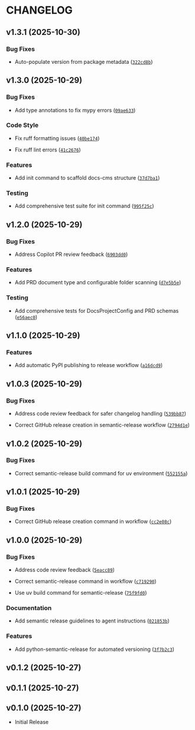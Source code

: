 # CHANGELOG

<!-- version list -->

## v1.3.1 (2025-10-30)

### Bug Fixes

- Auto-populate version from package metadata
  ([`322cd8b`](https://github.com/jrepp/docuchango/commit/322cd8be0b080084087a064c6cdd40167d42be86))


## v1.3.0 (2025-10-29)

### Bug Fixes

- Add type annotations to fix mypy errors
  ([`09ae633`](https://github.com/jrepp/docuchango/commit/09ae633e4007eff7210df22fa806cef9b1cf1fcd))

### Code Style

- Fix ruff formatting issues
  ([`40be174`](https://github.com/jrepp/docuchango/commit/40be174f57715072ce5fdc7b972777c7fed308b2))

- Fix ruff lint errors
  ([`41c2676`](https://github.com/jrepp/docuchango/commit/41c26765c90bc1b5f24b1b0dbdeb6576aaff26de))

### Features

- Add init command to scaffold docs-cms structure
  ([`37d7ba1`](https://github.com/jrepp/docuchango/commit/37d7ba1d75bdff6fc953cbafdfe40bebb9237ddc))

### Testing

- Add comprehensive test suite for init command
  ([`995f25c`](https://github.com/jrepp/docuchango/commit/995f25cbbe066964404324b46da1497c137d8e83))


## v1.2.0 (2025-10-29)

### Bug Fixes

- Address Copilot PR review feedback
  ([`6903dd0`](https://github.com/jrepp/docuchango/commit/6903dd00be26da232e238dfeb628663c1741a227))

### Features

- Add PRD document type and configurable folder scanning
  ([`d7e5b5e`](https://github.com/jrepp/docuchango/commit/d7e5b5e430401d6b2da87e628e93d5ab58efdb99))

### Testing

- Add comprehensive tests for DocsProjectConfig and PRD schemas
  ([`e56aec0`](https://github.com/jrepp/docuchango/commit/e56aec0a0ae5a71bf528a0087b668e019ec5bf71))


## v1.1.0 (2025-10-29)

### Features

- Add automatic PyPI publishing to release workflow
  ([`a16dcd9`](https://github.com/jrepp/docuchango/commit/a16dcd9ea8751621e534d2e3b48c78d915a3a8e2))


## v1.0.3 (2025-10-29)

### Bug Fixes

- Address code review feedback for safer changelog handling
  ([`539bb87`](https://github.com/jrepp/docuchango/commit/539bb873331769eb9c0f1a29495cc6c16fbaca39))

- Correct GitHub release creation in semantic-release workflow
  ([`2794d1e`](https://github.com/jrepp/docuchango/commit/2794d1ecd6c8528379a8dd2c0b9be57d2e4c31f8))


## v1.0.2 (2025-10-29)

### Bug Fixes

- Correct semantic-release build command for uv environment
  ([`552155a`](https://github.com/jrepp/docuchango/commit/552155a710367b8390f6d310a2a9ff17624be9c9))


## v1.0.1 (2025-10-29)

### Bug Fixes

- Correct GitHub release creation command in workflow
  ([`cc2e08c`](https://github.com/jrepp/docuchango/commit/cc2e08c216cccdc45c92d81dbb279b22a816002d))


## v1.0.0 (2025-10-29)

### Bug Fixes

- Address code review feedback
  ([`5eacc89`](https://github.com/jrepp/docuchango/commit/5eacc894ad9e46f6dd7894f14db3d1d161f03aec))

- Correct semantic-release command in workflow
  ([`c719290`](https://github.com/jrepp/docuchango/commit/c719290dd6b3f8fc18f26d7fb1d1ffdfb183de01))

- Use uv build command for semantic-release
  ([`75f9fd0`](https://github.com/jrepp/docuchango/commit/75f9fd0462322a5ecf71f5d294ae55620924dc3a))

### Documentation

- Add semantic release guidelines to agent instructions
  ([`021853b`](https://github.com/jrepp/docuchango/commit/021853b4265c0c2d65ee70a8d8b5bb4b97025ca8))

### Features

- Add python-semantic-release for automated versioning
  ([`3f7b2c3`](https://github.com/jrepp/docuchango/commit/3f7b2c3fd6f44e668b56ec8abd72194aad1ac82e))


## v0.1.2 (2025-10-27)


## v0.1.1 (2025-10-27)


## v0.1.0 (2025-10-27)

- Initial Release
